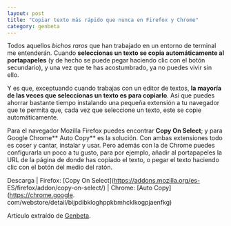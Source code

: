 ```yaml
---
layout: post
title: "Copiar texto más rápido que nunca en Firefox y Chrome"
category: genbeta
---
```





Todos aquellos _bichos raros_ que han trabajado en un entorno de terminal me
entenderán. Cuando **seleccionas un texto se copia automáticamente al
portapapeles** (y de hecho se puede pegar haciendo clic con el botón
secundario), y una vez que te has acostumbrado, ya no puedes vivir sin ello.

Y es que, exceptuando cuando trabajas con un editor de textos, **la mayoría de
las veces que seleccionas un texto es para copiarlo**. Así que puedes ahorrar
bastante tiempo instalando una pequeña extensión a tu navegador que te permita
que, cada vez que seleccione un texto, este se copie automáticamente.

Para el navegador Mozilla Firefox puedes encontrar **Copy On Select**; y para
Google Chrome** Auto Copy** es la solución. Con ambas extensiones todo es
coser y cantar, instalar y usar. Pero además con la de Chrome puedes
configurarla un poco a tu gusto, para por ejemplo, añadir al portapapeles la
URL de la página de donde has copiado el texto, o pegar el texto haciendo clic
con el botón del medio del ratón.

Descarga | Firefox: [Copy On Select](https://addons.mozilla.org/es-
ES/firefox/addon/copy-on-select/) | Chrome: [Auto Copy](https://chrome.google.
com/webstore/detail/bijpdibkloghppkbmhcklkogpjaenfkg)

Artículo extraído de [Genbeta](http://www.genbeta.com).